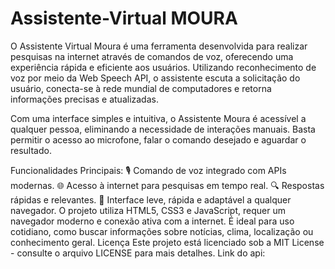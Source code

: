 # Assistente-Virtual MOURA
O Assistente Virtual Moura é uma ferramenta desenvolvida para realizar pesquisas na internet através de comandos de voz, oferecendo uma experiência rápida e eficiente aos usuários. Utilizando reconhecimento de voz por meio da Web Speech API, o assistente escuta a solicitação do usuário, conecta-se à rede mundial de computadores e retorna informações precisas e atualizadas.

Com uma interface simples e intuitiva, o Assistente Moura é acessível a qualquer pessoa, eliminando a necessidade de interações manuais. Basta permitir o acesso ao microfone, falar o comando desejado e aguardar o resultado.

Funcionalidades Principais:
🎙️ Comando de voz integrado com APIs modernas.
🌐 Acesso à internet para pesquisas em tempo real.
🔍 Respostas rápidas e relevantes.
🚀 Interface leve, rápida e adaptável a qualquer navegador.
O projeto utiliza HTML5, CSS3 e JavaScript, requer um navegador moderno e conexão ativa com a internet. É ideal para uso cotidiano, como buscar informações sobre notícias, clima, localização ou conhecimento geral. 
Licença
Este projeto está licenciado sob a MIT License - consulte o arquivo LICENSE para mais detalhes.
Link do api:
